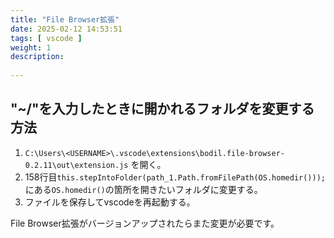 ```yaml
---
title: "File Browser拡張"
date: 2025-02-12 14:53:51
tags: [ vscode ]
weight: 1
description:
  
---
```


## "~/"を入力したときに開かれるフォルダを変更する方法

  1. `C:\Users\<USERNAME>\.vscode\extensions\bodil.file-browser-0.2.11\out\extension.js` を開く。
  2. 158行目`this.stepIntoFolder(path_1.Path.fromFilePath(OS.homedir()));`にある`OS.homedir()`の箇所を開きたいフォルダに変更する。
  3. ファイルを保存してvscodeを再起動する。

File Browser拡張がバージョンアップされたらまた変更が必要です。
